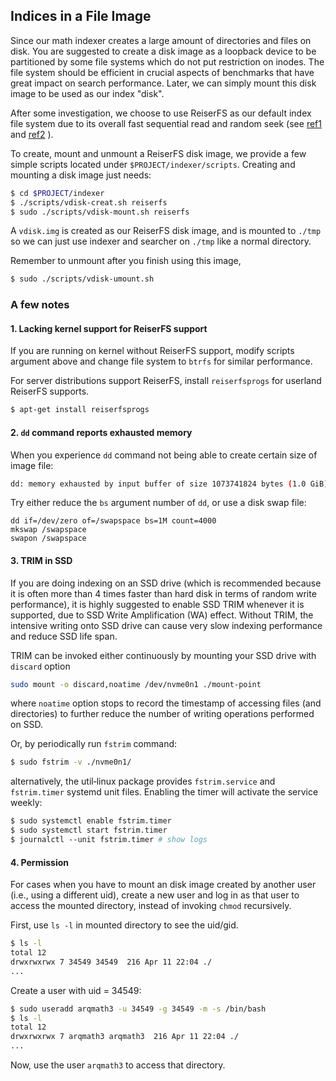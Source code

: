 ## Indices in a File Image
Since our math indexer creates a large amount of directories and
files on disk.
You are suggested to create a disk image as a loopback device to be
partitioned by some file systems which do not put restriction on inodes.
The file system should be efficient in crucial aspects of benchmarks that
have great impact on search performance. Later, we can simply mount this
disk image to be used as our index "disk".

After some investigation, we choose to use ReiserFS as our default index
file system due to its overall fast sequential read and random seek
(see
[ref1](http://girlyngeek.blogspot.com/2011/04/ultimate-linux-filesystems-benchmark.html)
and
[ref2](https://debian-administration.org/article/388/Filesystems_ext3_reiser_xfs_jfs_comparison_on_Debian_Etch)
).

To create, mount and unmount a ReiserFS disk image, we provide a few simple
scripts located under `$PROJECT/indexer/scripts`. Creating and mounting a
disk image just needs:

```sh
$ cd $PROJECT/indexer
$ ./scripts/vdisk-creat.sh reiserfs
$ sudo ./scripts/vdisk-mount.sh reiserfs
```
A `vdisk.img` is created as our ReiserFS disk image, and is mounted to
`./tmp` so we can just use indexer and searcher on `./tmp` like a
normal directory.

Remember to unmount after you finish using this image,
```sh
$ sudo ./scripts/vdisk-umount.sh
```

### A few notes

#### 1. Lacking kernel support for ReiserFS support
If you are running on kernel without ReiserFS support, modify scripts 
argument above and change file system to `btrfs` for similar performance.

For server distributions support ReiserFS, install `reiserfsprogs` for
userland ReiserFS supports.
```sh
$ apt-get install reiserfsprogs
```

#### 2. `dd` command reports exhausted memory
When you experience `dd` command not being able to create certain size of image file:

```sh
dd: memory exhausted by input buffer of size 1073741824 bytes (1.0 GiB)
```
Try either reduce the `bs` argument number of `dd`, or use a disk swap file:
```
dd if=/dev/zero of=/swapspace bs=1M count=4000
mkswap /swapspace
swapon /swapspace
```

#### 3. TRIM in SSD
If you are doing indexing on an SSD drive (which is recommended because it is often more than 4 times faster than hard disk in terms of random write performance), it is highly suggested to enable SSD TRIM whenever it is supported, due to SSD Write Amplification (WA) effect. Without TRIM, the intensive writing onto SSD drive can cause very slow indexing performance and reduce SSD life span.

TRIM can be invoked either continuously by mounting your SSD drive with `discard` option
```sh
sudo mount -o discard,noatime /dev/nvme0n1 ./mount‑point
```
where `noatime` option stops to record the timestamp of accessing files (and directories) to further reduce the number of writing operations performed on SSD.

Or, by periodically run `fstrim` command:
```sh
$ sudo fstrim -v ./nvme0n1/
```
alternatively, the util‑linux package provides `fstrim.service` and `fstrim.timer` systemd unit files. Enabling the timer will activate the service weekly:
```sh
$ sudo systemctl enable fstrim.timer
$ sudo systemctl start fstrim.timer
$ journalctl ‑‑unit fstrim.timer # show logs
```

#### 4. Permission
For cases when you have to mount an disk image created by another user (i.e., using a different uid), create a new user and log in as that user to access the mounted directory, instead of invoking `chmod` recursively.

First, use `ls -l` in mounted directory to see the uid/gid. 
```sh
$ ls -l
total 12
drwxrwxrwx 7 34549 34549  216 Apr 11 22:04 ./
...
```
Create a user with uid = 34549:
```sh
$ sudo useradd arqmath3 -u 34549 -g 34549 -m -s /bin/bash
$ ls -l
total 12
drwxrwxrwx 7 arqmath3 arqmath3  216 Apr 11 22:04 ./
...
```
Now, use the user `arqmath3` to access that directory.
